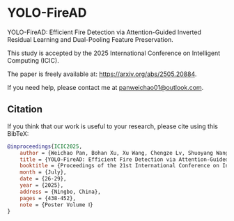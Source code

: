 # YOLO-FireAD
YOLO-FireAD: Efficient Fire Detection via Attention-Guided Inverted Residual Learning and Dual-Pooling Feature Preservation.

This study is accepted by the 2025 International Conference on Intelligent Computing (ICIC).

The paper is freely available at: https://arxiv.org/abs/2505.20884.

If you need help, please contact me at panweichao01@outlook.com.
## Citation
If you think that our work is useful to your research, please cite using this BibTeX:
```bibtex
@inproceedings{ICIC2025,
    author = {Weichao Pan, Bohan Xu, Xu Wang, Chengze Lv, Shuoyang Wang, and Zhenke Duan},
    title = {YOLO-FireAD: Efficient Fire Detection via Attention-Guided Inverted Residual Learning and Dual-Pooling Feature Preservation},
    booktitle = {Proceedings of the 21st International Conference on Intelligent Computing (ICIC 2025)},
    month = {July},
    date = {26-29},
    year = {2025},
    address = {Ningbo, China},
    pages = {438-452},
    note = {Poster Volume Ⅰ}
}

```
